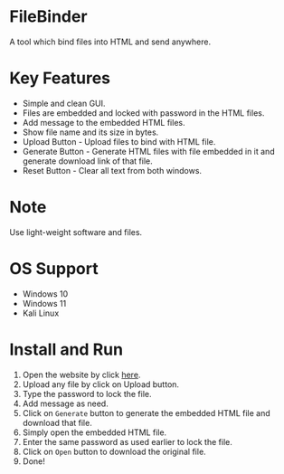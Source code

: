 # FileBinder
A tool which bind files into HTML and send anywhere.

# Key Features
- Simple and clean GUI.
- Files are embedded and locked with password in the HTML files.
- Add message to the embedded HTML files.
- Show file name and its size in bytes.
- Upload Button - Upload files to bind with HTML file.
- Generate Button - Generate HTML files with file embedded in it and generate download link of that file.
- Reset Button - Clear all text from both windows.

# Note
Use light-weight software and files.

# OS Support
- Windows 10
- Windows 11
- Kali Linux

# Install and Run
1. Open the website by click [here](https://wirebits.github.io/FileBinder/).
2. Upload any file by click on Upload button.
3. Type the password to lock the file.
4. Add message as need.
5. Click on `Generate` button to generate the embedded HTML file and download that file.
6. Simply open the embedded HTML file.
7. Enter the same password as used earlier to lock the file.
8. Click on `Open` button to download the original file.
9. Done!
